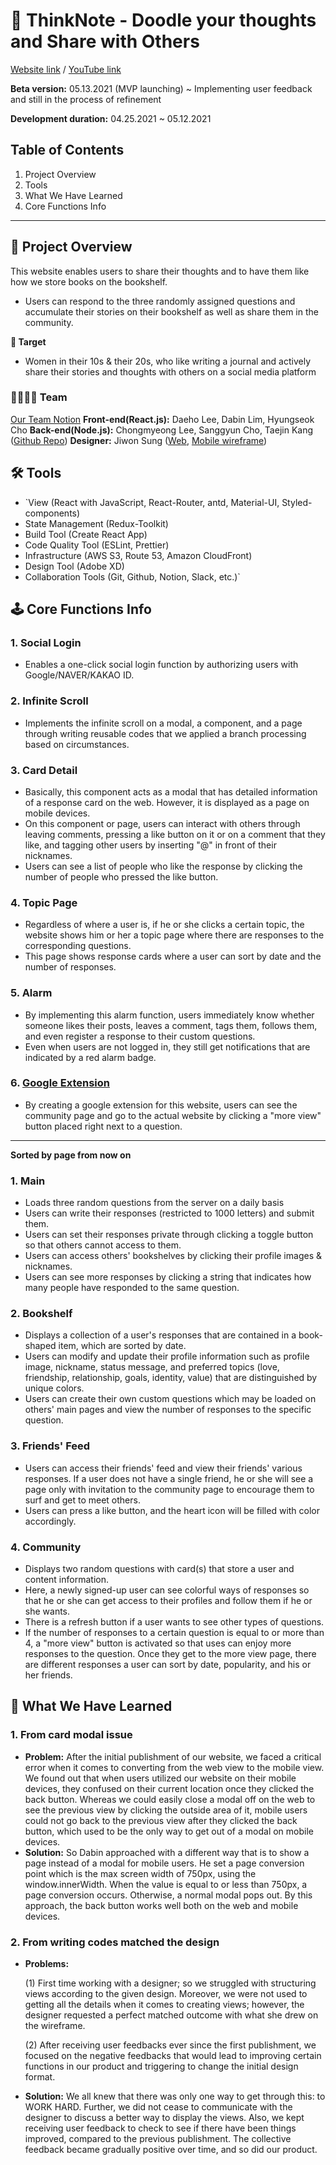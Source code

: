 # 📔 ThinkNote **- Doodle your thoughts and Share with Others**

[Website link](https://thinknote.us/) / [YouTube link](https://www.youtube.com/watch?v=UEY_Fpl8zn4)

**Beta version:** 05.13.2021 (MVP launching) ~ Implementing user feedback and still in the process of refinement

**Development duration:** 04.25.2021 ~ 05.12.2021

## Table of Contents

1. Project Overview
2. Tools
3. What We Have Learned
4. Core Functions Info

---

## 🔑 Project Overview

This website enables users to share their thoughts and to have them like how we store books on the bookshelf.

- Users can respond to the three randomly assigned questions and accumulate their stories on their bookshelf as well as share them in the community.

**🎯 Target**

- Women in their 10s & their 20s, who like writing a journal and actively share their stories and thoughts with others on a social media platform

### **👨‍👩‍👧‍👧 Team**

[Our Team Notion](https://www.notion.so/e70b704cf035444b805dd95942f6e8ce)
**Front-end(React.js):** Daeho Lee, Dabin Lim, Hyungseok Cho
**Back-end(Node.js):**  Chongmyeong Lee, Sanggyun Cho, Taejin Kang ([Github Repo](https://github.com/Lee-ChongMyeong/ThinkNote))
**Designer:** Jiwon Sung ([Web](https://xd.adobe.com/view/c892e36d-df02-4835-b99f-cc191129a465-9dc1/), [Mobile wireframe](https://xd.adobe.com/view/81d74061-14d9-4d79-ad0e-06d3fecc701a-d484/))

## **🛠 Tools**

- `View (React with JavaScript, React-Router, antd, Material-UI, Styled-components)
- State Management (Redux-Toolkit)
- Build Tool (Create React App)
- Code Quality Tool (ESLint, Prettier)
- Infrastructure (AWS S3, Route 53, Amazon CloudFront)
- Design Tool (Adobe XD)
- Collaboration Tools (Git, Github, Notion, Slack, etc.)`

## **🕹 Core Functions Info**

### **1. Social Login**

- Enables a one-click social login function by authorizing users with Google/NAVER/KAKAO ID.

### 2. Infinite Scroll

- Implements the infinite scroll on a modal, a component, and a page through writing reusable codes that we applied a branch processing based on circumstances.

### 3. Card Detail

- Basically, this component acts as a modal that has detailed information of a response card on the web. However, it is displayed as a page on mobile devices.
- On this component or page, users can interact with others through leaving comments, pressing a like button on it or on a comment that they like, and tagging other users by inserting "@" in front of their nicknames.
- Users can see a list of people who like the response by clicking the number of people who pressed the like button.

### 4. Topic Page

- Regardless of where a user is, if he or she clicks a certain topic, the website shows him or her a topic page where there are responses to the corresponding questions.
- This page shows response cards where a user can sort by date and the number of responses.

### 5. Alarm

- By implementing this alarm function, users immediately know whether someone likes their posts, leaves a comment, tags them, follows them, and even register a response to their custom questions.
- Even when users are not logged in, they still get notifications that are indicated by a red alarm badge.

### 6. [Google Extension](https://chrome.google.com/webstore/detail/%EC%83%9D%EA%B0%81%EB%82%99%EC%84%9C/bjjoklgeipleefnllgkcmacojnmbplga)

- By creating a google extension for this website, users can see the community page and go to the actual website by clicking a "more view" button placed right next to a question.

---

**Sorted by page from now on**

### 1. Main

- Loads three random questions from the server on a daily basis
- Users can write their responses (restricted to 1000 letters) and submit them.
- Users can set their responses private through clicking a toggle button so that others cannot access to them.
- Users can access others' bookshelves by clicking their profile images & nicknames.
- Users can see more responses by clicking a string that indicates how many people have responded to the same question.

### 2. Bookshelf

- Displays a collection of a user's responses that are contained in a book-shaped item, which are sorted by date.
- Users can modify and update their profile information such as profile image, nickname, status message, and preferred topics (love, friendship, relationship, goals, identity, value) that are distinguished by unique colors.
- Users can create their own custom questions which may be loaded on others' main pages and view the number of responses to the specific question.

### 3. Friends' Feed

- Users can access their friends' feed and view their friends' various responses. If a user does not have a single friend, he or she will see a page only with invitation to the community page to encourage them to surf and get to meet others.
- Users can press a like button, and the heart icon will be filled with color accordingly.

### 4. Community

- Displays two random questions with card(s) that store a user and content information.
- Here, a newly signed-up user can see colorful ways of responses so that he or she can get access to their profiles and follow them if he or she wants.
- There is a refresh button if a user wants to see other types of questions.
- If the number of responses to a certain question is equal to or more than 4, a "more view" button is activated so that uses can enjoy more responses to the question. Once they get to the more view page, there are different responses a user can sort by date, popularity, and his or her friends.

## **🔎 What We Have Learned**

### 1. **From card modal issue**

- **Problem:** After the initial publishment of our website, we faced a critical error when it comes to converting from the web view to the mobile view. We found out that when users utilized our website on their mobile devices, they confused on their current location once they clicked the back button. 
Whereas we could easily close a modal off on the web to see the previous view by clicking the outside area of it, mobile users could not go back to the previous view after they clicked the back button, which used to be the only way to get out of a modal on mobile devices.
- **Solution:** So Dabin approached with a different way that is to show a page instead of a modal for mobile users. He set a page conversion point which is the max screen width of 750px, using the window.innerWidth. When the value is equal to or less than 750px, a page conversion occurs. Otherwise, a normal modal pops out. By this approach, the back button works well both on the web and mobile devices.

### 2. From writing codes matched the design

- **Problems:**

    (1) First time working with a designer; so we struggled with structuring views according to the given design. Moreover, we were not used to getting all the details when it comes to creating views; however, the designer requested a perfect matched outcome with what she drew on the wireframe.

    (2) After receiving user feedbacks ever since the first publishment, we focused on the negative feedbacks that would lead to improving certain functions in our product and triggering to change the initial design format.

- **Solution:** We all knew that there was only one way to get through this: to WORK HARD. Further, we did not cease to communicate with the designer to discuss a better way to display the views. Also, we kept receiving user feedback to check to see if there have been things improved, compared to the previous publishment. The collective feedback became gradually positive over time, and so did our product.
